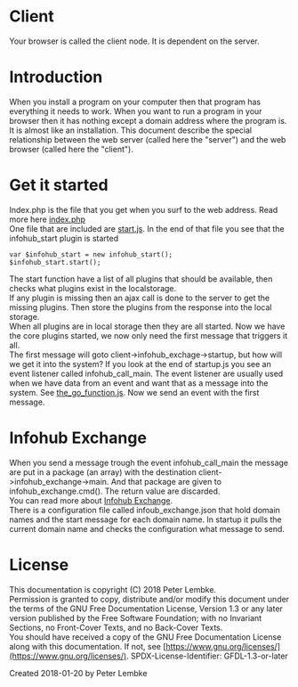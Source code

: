 # Client
Your browser is called the client node. It is dependent on the server.  

# Introduction
When you install a program on your computer then that program has everything it needs to work.
When you want to run a program in your browser then it has nothing except a domain address where the program is. It is almost like an installation.
This document describe the special relationship between the web server (called here the "server") and the web browser (called here the "client").
          
# Get it started
Index.php is the file that you get when you surf to the web address. Read more here [index.php](main,core_root_index)  
One file that are included are [start.js](main,core_include_start). In the end of that file you see that the infohub_start plugin is started  

```
var $infohub_start = new infohub_start();
$infohub_start.start();
```

The start function have a list of all plugins that should be available, then checks what plugins exist in the localstorage.  
If any plugin is missing then an ajax call is done to the server to get the missing plugins. Then store the plugins from the response into the local storage.  
When all plugins are in local storage then they are all started. Now we have the core plugins started, we now only need the first message that triggers it all.  
The first message will goto client->infohub_exchage->startup, but how will we get it into the system? If you look at the end of startup.js you see an event listener called infohub_call_main.
The event listener are usually used when we have data from an event and want that as a message into the system. See [the_go_function.js](main,core_include_thegofunction). Now we send an event with the first message.  

# Infohub Exchange
When you send a message trough the event infohub_call_main the message are put in a package (an array) with the destination client->infohub_exchange->main.
And that package are given to infohub_exchange.cmd(). The return value are discarded.  
You can read more about [Infohub Exchange](plugin,infohub_exchange).  
There is a configuration file called infoub_exchange.json that hold domain names and the start message for each domain name.
In startup it pulls the current domain name and checks the configuration what message to send.  

# License
This documentation is copyright (C) 2018 Peter Lembke.  
Permission is granted to copy, distribute and/or modify this document under the terms of the GNU Free Documentation License, Version 1.3 or any later version published by the Free Software Foundation; with no Invariant Sections, no Front-Cover Texts, and no Back-Cover Texts.  
You should have received a copy of the GNU Free Documentation License along with this documentation. If not, see [https://www.gnu.org/licenses/](https://www.gnu.org/licenses/).  SPDX-License-Identifier: GFDL-1.3-or-later  

Created 2018-01-20 by Peter Lembke  
